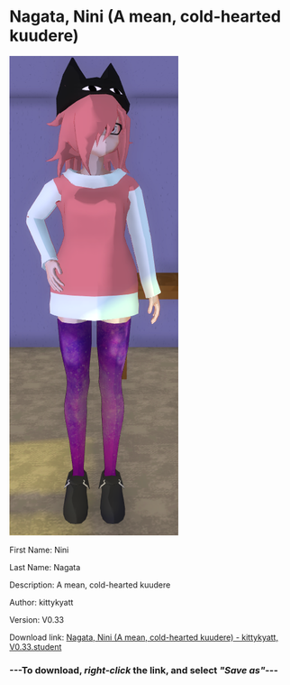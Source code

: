 # Nagata, Nini (A mean, cold-hearted kuudere)

<img src = "https://raw.githubusercontent.com/Arbiter1223/Daigaku-Gurashi-Custom-Students/master/Students/Files/Nagata%2C%20Nini%20(A%20mean%2C%20cold-hearted%20kuudere).png">

First Name: Nini

Last Name: Nagata

Description: A mean, cold-hearted kuudere

Author: kittykyatt

Version: V0.33

Download link: <a href="https://raw.githubusercontent.com/Arbiter1223/Daigaku-Gurashi-Custom-Students/master/Students/Files/Nagata%2C%20Nini%20(A%20mean%2C%20cold-hearted%20kuudere)%20-%20kittykyatt%2C%20V0.33.student">Nagata, Nini (A mean, cold-hearted kuudere) - kittykyatt, V0.33.student</a>

### ---**To download, _right-click_ the link, and select _"Save as"_**---
